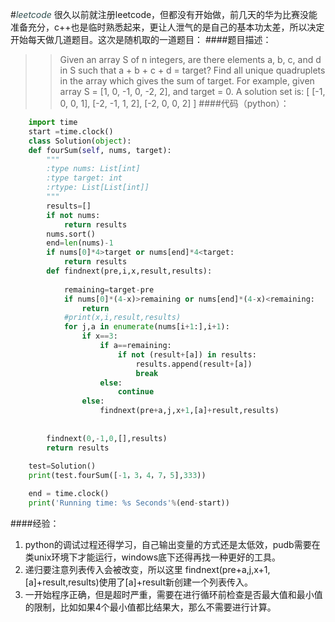 #*<font color=DarkSlateGray>leetcode</font>*
很久以前就注册leetcode，但都没有开始做，前几天的华为比赛没能准备充分，c++也是临时熟悉起来，更让人泄气的是自己的基本功太差，所以决定开始每天做几道题目。这次是随机取的一道题目：
####题目描述：
>>Given an array S of n integers, are there elements a, b, c, and d in S such that a + b + c + d = target? Find all unique quadruplets in the array which gives the sum of target.
>For example, given array S = [1, 0, -1, 0, -2, 2], and target = 0.
A solution set is:
[
  [-1,  0, 0, 1],
  [-2, -1, 1, 2],
  [-2,  0, 0, 2]
]
####代码（python）：	

```python
	import time
	start =time.clock()
	class Solution(object):
    def fourSum(self, nums, target):
        """
        :type nums: List[int]
        :type target: int
        :rtype: List[List[int]]
        """
        results=[]
        if not nums:
        	return results
        nums.sort()
        end=len(nums)-1
        if nums[0]*4>target or nums[end]*4<target:
        	return results
        def findnext(pre,i,x,result,results):
        	
        	remaining=target-pre
        	if nums[0]*(4-x)>remaining or nums[end]*(4-x)<remaining:
        		return
        	#print(x,i,result,results)
        	for j,a in enumerate(nums[i+1:],i+1):
        		if x==3:
        			if a==remaining:
        				if not (result+[a]) in results:
        					results.append(result+[a])
        					break
        			else:
        				continue
        		else:
        			findnext(pre+a,j,x+1,[a]+result,results)
                    
         
        findnext(0,-1,0,[],results)
        return results
        
	test=Solution()
	print(test.fourSum([-1，3，4，7，5],333))

	end = time.clock()
	print('Running time: %s Seconds'%(end-start))
```
####经验：
1. python的调试过程还得学习，自己输出变量的方式还是太低效，pudb需要在类unix环境下才能运行，windows底下还得再找一种更好的工具。
2. 递归要注意列表传入会被改变，所以这里 findnext(pre+a,j,x+1,[a]+result,results)使用了[a]+result新创建一个列表传入。
3. 一开始程序正确，但是超时严重，需要在进行循环前检查是否最大值和最小值的限制，比如如果4个最小值都比结果大，那么不需要进行计算。


